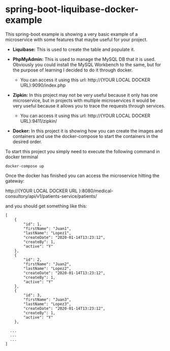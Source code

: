 # spring-boot-liquibase-docker-example

This spring-boot example is showing a very basic example of a microservice with some features that maybe useful for your project.

- **Liquibase:**  This is used to create the table and populate it.

- **PhpMyAdmin:**  This is used to manage the MySQL DB that it is used. Obviously you could install the MySQL Workbench to the same, but for the purpose of learning I decided to do it through docker.
  - You can access it using this url: http://{YOUR LOCAL DOCKER URL}:9090/index.php
  
- **Zipkin:**  In this project may not be very useful because it only has one microservice, but in projects with multiple microservices it would be very useful because it allows you to trace the requests through services.
  - You can access it using this url: http://{YOUR LOCAL DOCKER URL}:9411/zipkin/
  
- **Docker:**  In this project it is showing how you can create the images and containers and use the docker-compose to start the containers in the desired order.

To start this project you simply need to execute the following command in docker terminal

```docker
docker-compose up
```

Once the docker has finished you can access the microservice hitting the gateway: 

http://{YOUR LOCAL DOCKER URL }:8080/medical-consultory/api/v1/patients-service/patients/

and you should get something like this:

```docker
[
    {
        "id": 1,
        "firstName": "Juan1",
        "lastName": "Lopez1",
        "createDate": "2020-01-14T13:23:12",
        "createBy": 1,
        "active": "Y"
    },
    {
        "id": 2,
        "firstName": "Juan2",
        "lastName": "Lopez2",
        "createDate": "2020-01-14T13:23:12",
        "createBy": 1,
        "active": "Y"
    },
    {
        "id": 3,
        "firstName": "Juan3",
        "lastName": "Lopez3",
        "createDate": "2020-01-14T13:23:12",
        "createBy": 1,
        "active": "Y"
    },
  
  ...
  ...
  ...
]
```
